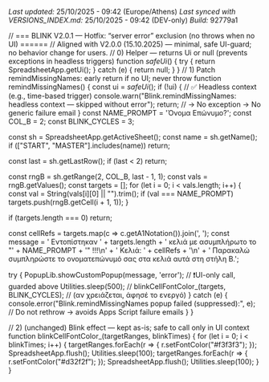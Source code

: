 *Last updated:* 25/10/2025 - 09:42 (Europe/Athens)
*Last synced with VERSIONS_INDEX.md:* 25/10/2025 - 09:42 (DEV-only)
*Build:* 92779a1

// === BLINK V2.0.1 — Hotfix: “server error” exclusion (no throws when no UI) ======
// Aligned with V2.0.0 (15.10.2025) — minimal, safe UI-guard; no behavior change for users.
// 0) Helper — returns Ui or null (prevents exceptions in headless triggers)
function _safeUi_() {
  try { return SpreadsheetApp.getUi(); } catch (e) { return null; }
}
// 1) Patch remindMissingNames: early return if no UI; never throw
function remindMissingNames() {
  const ui = _safeUi_();
  if (!ui) {                     // ✅ Headless context (e.g., time-based trigger)
    console.warn("Blink.remindMissingNames: headless context — skipped without error");
    return;                      //  → No exception → No generic failure email
  }
  const NAME_PROMPT = 'Όνομα Επώνυμο?';
  const COL_B = 2;
  const BLINK_CYCLES = 3;

  const sh = SpreadsheetApp.getActiveSheet();
  const name = sh.getName();
  if (["START", "MASTER"].includes(name)) return;

  const last = sh.getLastRow();
  if (last < 2) return;

  const rngB = sh.getRange(2, COL_B, last - 1, 1);
  const vals = rngB.getValues();
  const targets = [];
  for (let i = 0; i < vals.length; i++) {
    const val = String(vals[i][0] || "").trim();
    if (val === NAME_PROMPT) targets.push(rngB.getCell(i + 1, 1));
  }

  if (targets.length === 0) return;

  const cellRefs = targets.map(c => c.getA1Notation()).join(', ');
  const message =
    ' Εντοπίστηκαν ' + targets.length + ' κελιά με ασυμπλήρωτο το "' + NAME_PROMPT + '" !!!\n' +
    ' Κελιά: ' + cellRefs + '\n' +
    ' Παρακαλώ συμπληρώστε το ονοματεπώνυμό σας στα κελιά αυτά στη στήλη B.';

  try {
    PopupLib.showCustomPopup(message, 'error');   // ❗UI-only call, guarded above
    Utilities.sleep(500);
    // blinkCellFontColor_(targets, BLINK_CYCLES); // (αν χρειάζεται, άφησέ το ενεργό)
  } catch (e) {
    console.error("Blink.remindMissingNames popup failed (suppressed):", e);
    // Do not rethrow → avoids Apps Script failure emails
  }
}

// 2) (unchanged) Blink effect — kept as-is; safe to call only in UI context
function blinkCellFontColor_(targetRanges, blinkTimes) {
  for (let i = 0; i < blinkTimes; i++) {
    targetRanges.forEach(r => { r.setFontColor("#f3f3f3"); });
    SpreadsheetApp.flush();
    Utilities.sleep(100);
    targetRanges.forEach(r => { r.setFontColor("#d32f2f"); });
    SpreadsheetApp.flush();
    Utilities.sleep(100);
  }
}
